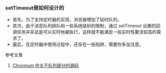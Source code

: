 ### setTimeout是如何设计的

<ul>
<li>首先，为了支持定时器的实现，浏览器增加了延时队列。</li>
<li>其次，由于消息队列排队和一些系统级别的限制，通过 setTimeout 设置的回调任务并非总是可以实时地被执行，这样就不能满足一些实时性要求较高的需求了。</li>
<li>最后，在定时器中使用过程中，还存在一些陷阱，需要你多加注意。</li>
</ul>

参考文章
1. [Chromium 中关于队列部分的源码](https://cs.chromium.org/chromium/src/base/task/sequence_manager/task_queue_impl.h)